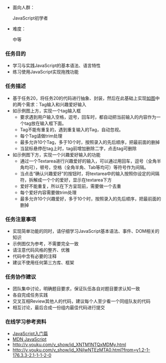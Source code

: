 - 面向人群：

  JavaScript初学者

- 难度：

  中等

### 任务目的

- 学习与实践JavaScript的基本语法、语言特性
- 练习使用JavaScript实现拖拽功能

### 任务描述

- 基于任务20，将任务20的代码进行抽象、封装，然后在此基础上实现[如图](http://7xrp04.com1.z0.glb.clouddn.com/task_2_21_1.jpg)中的两个需求：Tag输入和兴趣爱好输入
- 如示例图上方，实现一个tag输入框
  - 要求遇到用户输入空格，逗号，回车时，都自动把当前输入的内容作为一个tag放在输入框下面。
  - Tag不能有重复的，遇到重复输入的Tag，自动忽视。
  - 每个Tag请做trim处理
  - 最多允许10个Tag，多于10个时，按照录入的先后顺序，把最前面的删掉
  - 当鼠标悬停在tag上时，tag前增加删除二字，点击tag可删除
- 如示例图下方，实现一个兴趣爱好输入的功能
  - 通过一个Textarea进行兴趣爱好的输入，可以通过用回车，逗号（全角半角均可），顿号，空格（全角半角、Tab等均可）等符号作为间隔。
  - 当点击“确认兴趣爱好”的按钮时，将textarea中的输入按照你设定的间隔符，拆解成一个个的爱好，显示在textarea下方
  - 爱好不能重复，所以在下方呈现前，需要做一个去重
  - 每个爱好内容需要做trim处理
  - 最多允许10个兴趣爱好，多于10个时，按照录入的先后顺序，把最前面的删掉

### 任务注意事项

- 实现简单功能的同时，请仔细学习JavaScript基本语法、事件、DOM相关的知识
- 示例图仅为参考，不需要完全一致
- 请注意代码风格的整齐、优雅
- 代码中含有必要的注释
- 建议不使用任何第三方库、框架

### 任务协作建议

- 团队集中讨论，明确题目要求，保证队伍各自对题目要求认知一致
- 各自完成任务实践
- 交叉互相Review其他人的代码，建议每个人至少看一个同组队友的代码
- 相互讨论，最后合成一份组内最佳代码进行提交

### 在线学习参考资料

- [JavaScript入门篇](http://www.imooc.com/view/36)
- [MDN JavaScript](https://developer.mozilla.org/zh-CN/docs/Web/JavaScript)
- http://v.youku.com/v_show/id_XNTM1NTQxMDMy.html
-  http://v.youku.com/v_show/id_XNjIwNTEzMTA0.html?from=y1.2-1-176.3.3-2.1-1-1-2-0